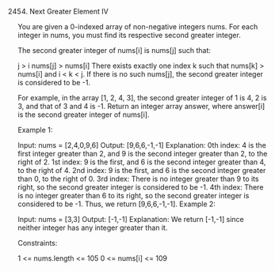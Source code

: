 2454. Next Greater Element IV



You are given a 0-indexed array of non-negative integers nums. For each integer in nums, you must find its respective second greater integer.

The second greater integer of nums[i] is nums[j] such that:

j > i
nums[j] > nums[i]
There exists exactly one index k such that nums[k] > nums[i] and i < k < j.
If there is no such nums[j], the second greater integer is considered to be -1.

For example, in the array [1, 2, 4, 3], the second greater integer of 1 is 4, 2 is 3, and that of 3 and 4 is -1.
Return an integer array answer, where answer[i] is the second greater integer of nums[i].

 

Example 1:

Input: nums = [2,4,0,9,6]
Output: [9,6,6,-1,-1]
Explanation:
0th index: 4 is the first integer greater than 2, and 9 is the second integer greater than 2, to the right of 2.
1st index: 9 is the first, and 6 is the second integer greater than 4, to the right of 4.
2nd index: 9 is the first, and 6 is the second integer greater than 0, to the right of 0.
3rd index: There is no integer greater than 9 to its right, so the second greater integer is considered to be -1.
4th index: There is no integer greater than 6 to its right, so the second greater integer is considered to be -1.
Thus, we return [9,6,6,-1,-1].
Example 2:

Input: nums = [3,3]
Output: [-1,-1]
Explanation:
We return [-1,-1] since neither integer has any integer greater than it.
 

Constraints:

1 <= nums.length <= 105
0 <= nums[i] <= 109